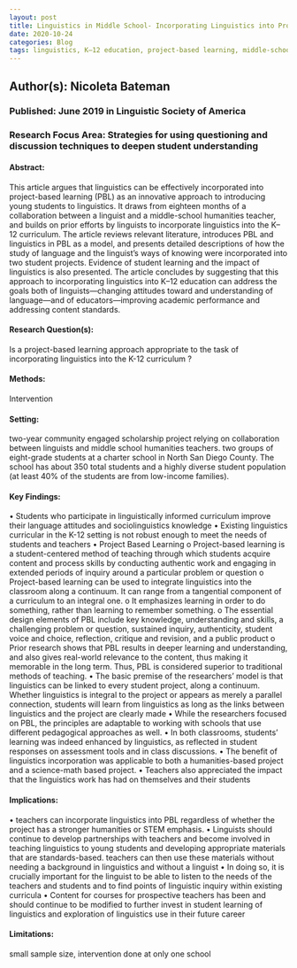 ```yaml
---
layout: post
title: Linguistics in Middle School- Incorporating Linguistics into Project-Based Learning
date: 2020-10-24
categories: Blog
tags: linguistics, K–12 education, project-based learning, middle-school linguistics
---
```


## Author(s): Nicoleta Bateman

### Published: June 2019 in Linguistic Society of America

### Research Focus Area: Strategies for using questioning and discussion techniques to deepen student understanding

#### Abstract:
This article argues that linguistics can be effectively incorporated into project-based learning (PBL) as an innovative approach to introducing young students to linguistics. It draws from eighteen months of a collaboration between a linguist and a middle-school humanities teacher, and builds on prior efforts by linguists to incorporate linguistics into the K–12 curriculum. The article reviews relevant literature, introduces PBL and linguistics in PBL as a model, and presents detailed descriptions of how the study of language and the linguist’s ways of knowing were incorporated into two student projects. Evidence of student learning and the impact of linguistics is also presented. The article concludes by suggesting that this approach to incorporating linguistics into K–12 education can address the goals both of linguists—changing attitudes toward and understanding of language—and of educators—improving academic performance and addressing content standards.  


#### Research Question(s):
Is a project-based learning approach appropriate to the task of incorporating linguistics into the K-12 curriculum ?


#### Methods:
Intervention


#### Setting:
two-year community engaged scholarship project relying on collaboration between linguists and middle school humanities teachers.  two groups of eight-grade students at a charter school in North San Diego County. The school has about 350 total students and a highly diverse student population (at least 40% of the students are from low-income families). 


#### Key Findings:
• Students who participate in linguistically informed curriculum improve their language attitudes and sociolinguistics knowledge • Existing linguistics curricular in the K-12 setting is not robust enough to meet the needs of students and teachers • Project Based Learning o Project-based learning is a student-centered method of teaching through which students acquire content and process skills by conducting authentic work and engaging in extended periods of inquiry around a particular problem or question o Project-based learning can be used to integrate linguistics into the classroom along a continuum. It can range from a tangential component of a curriculum to an integral one. o It emphasizes learning in order to do something, rather than learning to remember something. o The essential design elements of PBL include key knowledge, understanding and skills, a challenging problem or question, sustained inquiry, authenticity, student voice and choice, reflection, critique and revision, and a public product o Prior research shows that PBL results in deeper learning and understanding, and also gives real-world relevance to the content, thus making it memorable in the long term. Thus, PBL is considered superior to traditional methods of teaching. • The basic premise of the researchers’ model is that linguistics can be linked to every student project, along a continuum. Whether linguistics is integral to the project or appears as merely a parallel connection, students will learn from linguistics as long as the links between linguistics and the project are clearly made • While the researchers focused on PBL, the principles are adaptable to working with schools that use different pedagogical approaches as well. • In both classrooms, students’ learning was indeed enhanced by linguistics, as reflected in student responses on assessment tools and in class discussions. • The benefit of linguistics incorporation was applicable to both a humanities-based project and a science-math based project. • Teachers also appreciated the impact that the linguistics work has had on themselves and their students 


#### Implications:
• teachers can incorporate linguistics into PBL regardless of whether the project has a stronger humanities or STEM emphasis.  • Linguists should continue to develop partnerships with teachers and become involved in teaching linguistics to young students and developing appropriate materials that are standards-based. teachers can then use these materials without needing a background in linguistics and without a linguist • In doing so, it is crucially important for the linguist to be able to listen to the needs of the teachers and students and to find points of linguistic inquiry within existing curricula • Content for courses for prospective teachers has been and should continue to be modified to further invest in student learning of linguistics and exploration of linguistics use in their future career 


#### Limitations:
small sample size, intervention done at only one school


